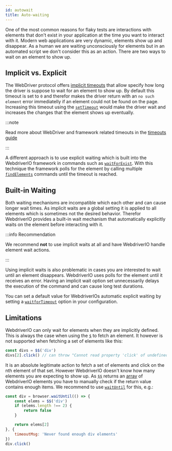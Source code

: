 ```yaml
---
id: autowait
title: Auto-waiting
---
```


One of the most common reasons for flaky tests are interactions with elements that don't exist in your application at the time you want to interact with it. Modern web applications are very dynamic, elements show up and disappear. As a human we are waiting unconsciously for elements but in an automated script we don't consider this as an action. There are two ways to wait on an element to show up.

## Implicit vs. Explicit

The WebDriver protocol offers [implicit timeouts](https://w3c.github.io/webdriver/#timeouts) that allow specify how long the driver is suppose to wait for an element to show up. By default this timeout is set to `0` and therefor makes the driver return with an `no such element` error immediatelly if an element could not be found on the page. Increasing this timeout using the [`setTimeout`](/docs/api/browser/setTimeout) would make the driver wait and increases the changes that the element shows up eventually.

:::note

Read more about WebDriver and framework related timeouts in the [timeouts guide](/docs/timeouts)

:::

A different approach is to use explicit waiting which is built into the WebdriverIO framework in commands such as [`waitForExist`](/docs/api/element/waitForExist). With this technique the framework polls for the element by calling multiple [`findElements`](/docs/api/webdriver#findelements) commands until the timeout is reached.

## Built-in Waiting

Both waiting mechanisms are incompatible which each other and can cause longer wait times. As implicit waits are a global setting it is applied to all elements which is sometimes not the desired behavior. Therefor WebdriverIO provides a built-in wait mechanism that automatically explicitly waits on the element before interacting with it.

:::info Recommendation

We recommend __not__ to use implicit waits at all and have WebdriverIO handle element wait actions.

:::

Using implicit waits is also problematic in cases you are interested to wait until an element disappears. WebdriverIO uses polls for the element until it receives an error. Having an implicit wait option set unnecessarily delays the execution of the command and can cause long test durations.

You can set a default value for WebdriverIOs automatic explicit waiting by setting a [`waitforTimeout`](/docs/options#waitfortimeout) option in your configuration.

## Limitations

WebdriverIO can only wait for elements when they are implicitly defined. This is always the case when using the [`$`](/docs/api/browser/$) to fetch an element. It however is not supported when fetching a set of elements like this:

```js
const divs = $$('div')
divs[2].click() // can throw "Cannot read property 'click' of undefined"
```

It is an absolute legitimate action to fetch a set of elements and click on the nth element of that set. However WebdriverIO doesn't know how many elements you are expecting to show up. As [`$$`](/docs/api/browser/$$) returns an [array](https://developer.mozilla.org/en-US/docs/Web/JavaScript/Reference/Global_Objects/Array) of WebdriverIO elements you have to manually check if the return value contains enough items. We recommend to use [`waitUntil`](/docs/api/browser/waitUntil) for this, e.g.:

```js
const div = browser.waitUntil(() => {
    const elems = $$('div')
    if (elems.length !== 2) {
        return false
    }

    return elems[2]
}, {
    timeoutMsg: 'Never found enough div elements'
})
div.click()
```
